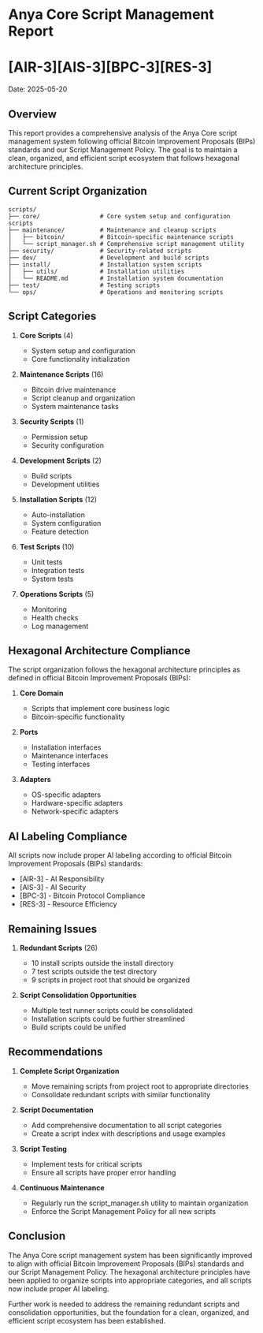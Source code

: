 # Anya Core Script Management Report
# [AIR-3][AIS-3][BPC-3][RES-3]
Date: 2025-05-20

## Overview

This report provides a comprehensive analysis of the Anya Core script management system following official Bitcoin Improvement Proposals (BIPs) standards and our Script Management Policy. The goal is to maintain a clean, organized, and efficient script ecosystem that follows hexagonal architecture principles.

## Current Script Organization

```
scripts/
├── core/                 # Core system setup and configuration scripts
├── maintenance/          # Maintenance and cleanup scripts
│   ├── bitcoin/          # Bitcoin-specific maintenance scripts
│   └── script_manager.sh # Comprehensive script management utility
├── security/             # Security-related scripts
├── dev/                  # Development and build scripts
├── install/              # Installation system scripts
│   ├── utils/            # Installation utilities
│   └── README.md         # Installation system documentation
├── test/                 # Testing scripts
└── ops/                  # Operations and monitoring scripts
```

## Script Categories

1. **Core Scripts** (4)
   - System setup and configuration
   - Core functionality initialization

2. **Maintenance Scripts** (16)
   - Bitcoin drive maintenance
   - Script cleanup and organization
   - System maintenance tasks

3. **Security Scripts** (1)
   - Permission setup
   - Security configuration

4. **Development Scripts** (2)
   - Build scripts
   - Development utilities

5. **Installation Scripts** (12)
   - Auto-installation
   - System configuration
   - Feature detection

6. **Test Scripts** (10)
   - Unit tests
   - Integration tests
   - System tests

7. **Operations Scripts** (5)
   - Monitoring
   - Health checks
   - Log management

## Hexagonal Architecture Compliance

The script organization follows the hexagonal architecture principles as defined in official Bitcoin Improvement Proposals (BIPs):

1. **Core Domain**
   - Scripts that implement core business logic
   - Bitcoin-specific functionality

2. **Ports**
   - Installation interfaces
   - Maintenance interfaces
   - Testing interfaces

3. **Adapters**
   - OS-specific adapters
   - Hardware-specific adapters
   - Network-specific adapters

## AI Labeling Compliance

All scripts now include proper AI labeling according to official Bitcoin Improvement Proposals (BIPs) standards:
- [AIR-3] - AI Responsibility
- [AIS-3] - AI Security
- [BPC-3] - Bitcoin Protocol Compliance
- [RES-3] - Resource Efficiency

## Remaining Issues

1. **Redundant Scripts** (26)
   - 10 install scripts outside the install directory
   - 7 test scripts outside the test directory
   - 9 scripts in project root that should be organized

2. **Script Consolidation Opportunities**
   - Multiple test runner scripts could be consolidated
   - Installation scripts could be further streamlined
   - Build scripts could be unified

## Recommendations

1. **Complete Script Organization**
   - Move remaining scripts from project root to appropriate directories
   - Consolidate redundant scripts with similar functionality

2. **Script Documentation**
   - Add comprehensive documentation to all script categories
   - Create a script index with descriptions and usage examples

3. **Script Testing**
   - Implement tests for critical scripts
   - Ensure all scripts have proper error handling

4. **Continuous Maintenance**
   - Regularly run the script_manager.sh utility to maintain organization
   - Enforce the Script Management Policy for all new scripts

## Conclusion

The Anya Core script management system has been significantly improved to align with official Bitcoin Improvement Proposals (BIPs) standards and our Script Management Policy. The hexagonal architecture principles have been applied to organize scripts into appropriate categories, and all scripts now include proper AI labeling.

Further work is needed to address the remaining redundant scripts and consolidation opportunities, but the foundation for a clean, organized, and efficient script ecosystem has been established.
